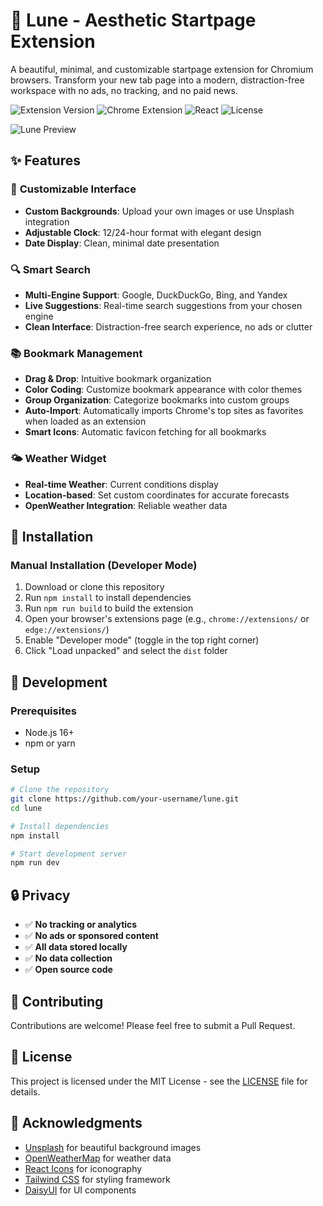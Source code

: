 # 🌙 Lune - Aesthetic Startpage Extension

A beautiful, minimal, and customizable startpage extension for Chromium browsers. Transform your new tab page into a modern, distraction-free workspace with no ads, no tracking, and no paid news.

![Extension Version](https://img.shields.io/badge/version-1.0.0-blue.svg)
![Chrome Extension](https://img.shields.io/badge/Chrome-Extension-green.svg)
![React](https://img.shields.io/badge/React-19.1.0-61dafb.svg)
![License](https://img.shields.io/badge/license-MIT-green.svg)


<!-- image preview -->
![Lune Preview](https://raw.githubusercontent.com/serch3/lune/public/preview.png)

## ✨ Features

### 🎨 **Customizable Interface**
- **Custom Backgrounds**: Upload your own images or use Unsplash integration
- **Adjustable Clock**: 12/24-hour format with elegant design
- **Date Display**: Clean, minimal date presentation

### 🔍 **Smart Search**
- **Multi-Engine Support**: Google, DuckDuckGo, Bing, and Yandex
- **Live Suggestions**: Real-time search suggestions from your chosen engine
- **Clean Interface**: Distraction-free search experience, no ads or clutter

### 📚 **Bookmark Management**
- **Drag & Drop**: Intuitive bookmark organization
- **Color Coding**: Customize bookmark appearance with color themes
- **Group Organization**: Categorize bookmarks into custom groups
- **Auto-Import**: Automatically imports Chrome's top sites as favorites when loaded as an extension
- **Smart Icons**: Automatic favicon fetching for all bookmarks

### 🌤️ **Weather Widget**
- **Real-time Weather**: Current conditions display
- **Location-based**: Set custom coordinates for accurate forecasts
- **OpenWeather Integration**: Reliable weather data

## 🚀 Installation

### Manual Installation (Developer Mode)
1. Download or clone this repository
2. Run `npm install` to install dependencies
3. Run `npm run build` to build the extension
4. Open your browser's extensions page (e.g., `chrome://extensions/` or `edge://extensions/`)
5. Enable "Developer mode" (toggle in the top right corner)
6. Click "Load unpacked" and select the `dist` folder
## 🔧 Development

### Prerequisites
- Node.js 16+ 
- npm or yarn

### Setup
```bash
# Clone the repository
git clone https://github.com/your-username/lune.git
cd lune

# Install dependencies
npm install

# Start development server
npm run dev
```

## 🔒 Privacy
- ✅ **No tracking or analytics**
- ✅ **No ads or sponsored content**
- ✅ **All data stored locally**
- ✅ **No data collection**
- ✅ **Open source code**

## 🤝 Contributing

Contributions are welcome! Please feel free to submit a Pull Request.

## 📝 License

This project is licensed under the MIT License - see the [LICENSE](LICENSE) file for details.

## 🙏 Acknowledgments

- [Unsplash](https://unsplash.com) for beautiful background images
- [OpenWeatherMap](https://openweathermap.org) for weather data
- [React Icons](https://react-icons.github.io/react-icons/) for iconography
- [Tailwind CSS](https://tailwindcss.com) for styling framework
- [DaisyUI](https://daisyui.com) for UI components

